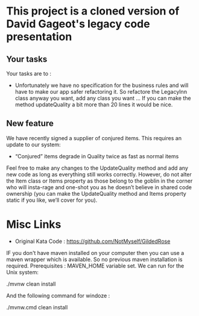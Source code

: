 # This project is a cloned version of David Gageot's legacy code presentation

## Your tasks

Your tasks are to :

* Unfortunately we have no specification for the business rules and will have to make our app 
safer refactoring it. So refactore the LegacyInn class anyway you want, add any class you want ...
If you can make the method updateQuality a bit more than 20 lines it would be nice.
## New feature

We have recently signed a supplier of conjured items. This requires an update to our system:

* “Conjured” items degrade in Quality twice as fast as normal items

Feel free to make any changes to the UpdateQuality method and add any new code as long as everything still works correctly. However, do not alter the Item class or Items property as those belong to the goblin in the corner who will insta-rage and one-shot you as he doesn’t believe in shared code ownership (you can make the UpdateQuality method and Items property static if you like, we’ll cover for you).

# Misc Links

* Original Kata Code : https://github.com/NotMyself/GildedRose


IF you don't have maven installed on your computer then you can use a maven wrapper which is available. 
So no previous maven installation is required.
Prerequisites : MAVEN_HOME variable set.
We can run for the Unix system:
	
./mvnw clean install

And the following command for windoze :
	
./mvnw.cmd clean install
